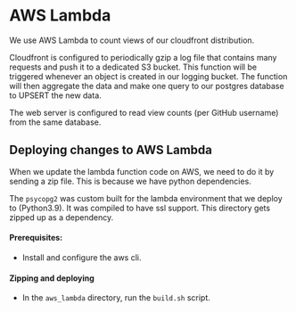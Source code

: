 # AWS Lambda
We use AWS Lambda to count views of our cloudfront distribution.


Cloudfront is configured to periodically gzip a log file that contains many requests and push it to a dedicated S3 bucket. This function will be triggered whenever an object is created in our logging bucket. The function will then aggregate the data and make one query to our postgres database to UPSERT the new data.

The web server is configured to read view counts (per GitHub username) from the same database.


## Deploying changes to AWS Lambda
When we update the lambda function code on AWS, we need to do it by sending a zip file. This is because we have python dependencies.

The `psycopg2` was custom built for the lambda environment that we deploy to (Python3.9). It was compiled to have ssl support. This directory gets zipped up
as a dependency.

#### Prerequisites:
* Install and configure the aws cli.

#### Zipping and deploying
* In the `aws_lambda` directory, run the `build.sh` script.
